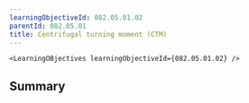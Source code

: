 ```yaml
---
learningObjectiveId: 082.05.01.02
parentId: 082.05.01
title: Centrifugal turning moment (CTM)
---
```


```tsx eval
<LearningOBjectives learningObjectiveId={082.05.01.02} />
```

## Summary
